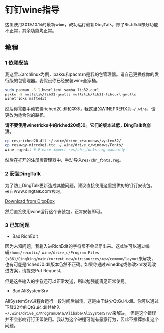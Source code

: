 # 钉钉wine指导

这里使用2019.10.14的最新wine，成功运行最新DingTalk。除了RichEdit部分功能不正常，其余功能均正常。

## 教程

### 1 依赖安装

我这里以archlinux为例，pakku和pacman是我的包管理器。请自己更换成你的发行版的包管理器。我假设你已经安装wine全家桶。

```bash
sudo pacman -S libwbclient samba lib32-curl
pakku -S multilib/lib32-gnutls multilib/lib32-libcurl-gnutls
winetricks msftedit
```

然后你需要手动安装riched20.dll和字体。我这里的WINEPREFIX为`~/.wine`，请更改为适合你的路径。

**请不要使用winetricks中的riched20或30。它们的版本过低，DingTalk会崩溃。**

```bash
cp res/riched20.dll ~/.wine/drive_c/windows/system32/
cp res/wqy-microhei.ttc ~/.wine/drive_c/windows/Fonts/
wine regedit # Please import res/chn_fonts.reg manually.
```

然后在打开的注册表管理器中，手动导入`res/chn_fonts.reg`。

### 2 安装DingTalk

为了防止DingTalk更新造成其他问题，建议直接使用这里提供的的钉钉安装包。来自www.dingtalk.com官网。

[Download from DropBox](https://www.dropbox.com/s/wnf7bwww7h8wt4g/DingTalk_v4.7.10.32.exe?dl=0)

然后直接使用wine运行这个安装包，正常安装即可。

### 3 已知问题

- Bad RichEdit

因为未知问题，我输入进RichEdit的字符都不会显示出来。这或许可以通过编辑`/home/recolic/.wine/drive_c/Program Files (x86)/DingDing/main/current_new/uiresources/new/common/layout`来解决，
也有可能是riched20.dll版本仍然不正确。如果你通过winedbg或修改xml发现改进方案，请提交Pull Request。

但是这些输入的字符还可以正常发送，所以勉强能满足正常使用。

- Bad AliSystemSrv

AliSystemSrv进程会运行一段时间后崩溃，这是由于缺少QtGui4.dll。你可以通过下载32位的QtGui4.dll并放入`~/.wine/drive_c/ProgramData/Alibaba/AliSystemSrv/`来解决，
但是这个错误并不会影响钉钉正常使用。我认为这个进程可能有恶意行为，因此不推荐修复这个问题。

